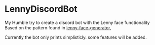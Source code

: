 # LennyDiscordBot
My Humble try to create a discord bot with the Lenny face functionality
Based on the pattern found in [lenny-face-generator](https://lenny-face-generator.textsmilies.com/?cr=bW91dGh%2Bdy5udy5pZV9leWVzfncubzEuNHdfZWFyc34xNC0xNQ%3D%3D),

Currently the bot only prints simplisticly. some features will be added.
